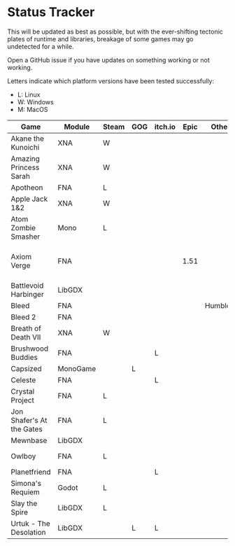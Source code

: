# Status Tracker

This will be updated as best as possible, but with the ever-shifting tectonic plates of runtime and libraries, breakage of some games may go undetected for a while.

Open a GitHub issue if you have updates on something working or not working.

Letters indicate which platform versions have been tested successfully:

* L: Linux
* W: Windows
* M: MacOS

|Game			|Module	|Steam	|GOG	|itch.io|Epic	|Other	|Comments	|
|-----------------------|-------|-------|-------|-------|-------|-------|---------------|
|Akane the Kunoichi	|XNA	|W	|	|	|	|	|		|
|Amazing Princess Sarah	|XNA	|W	|	|	|	|	|		|
|Apotheon		|FNA	|L	|	|	|	|	|		|
|Apple Jack 1&2		|XNA	|W	|	|	|	|	|		|
|Atom Zombie Smasher	|Mono	|L
|Axiom Verge		|FNA	|	|	|	|1.51	|	|1.51 dies on exit; 1.54 on Steam works with fnaify, but not IndieRunner|
|Battlevoid Harbinger	|LibGDX	|	|	|	|	|	|no audio	|
|Bleed			|FNA	|	|	|	|	|Humble:L|		|
|Bleed 2		|FNA	|	|	|	|	|	|Error (Steam-related)	|
|Breath of Death VII	|XNA	|W	|	|	|	|	|		|
|Brushwood Buddies	|FNA	|	|	|L	|	|	|		|
|Capsized		|MonoGame|	|L	|	|	|	|		|
|Celeste		|FNA	|	|	|L	|	|	|no audio	|
|Crystal Project	|FNA	|L	|	|	|	|	|		|
|Jon Shafer's At the Gates|FNA	|L	|	|	|	|	|FNA 22.1	|
|Mewnbase		|LibGDX	|	|	|	|	|	|		|
|Owlboy			|FNA	|L	|	|	|	|	|GOG version 1.3 not working|
|Planetfriend		|FNA	|	|	|L	|	|	|SDL_PLATFORM=Linux|
|Simona's Requiem	|Godot	|L	|	|	|	|	|		|
|Slay the Spire		|LibGDX	|L	|	|	|	|	|steamworks4j	|
|Urtuk - The Desolation	|LibGDX	|	|L	|L	|	|	|steamworks4j		|
